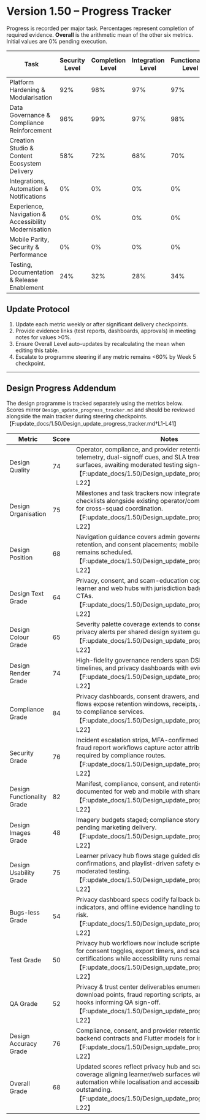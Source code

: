 # Version 1.50 – Progress Tracker

Progress is recorded per major task. Percentages represent completion of required evidence. **Overall** is the arithmetic mean of the other six metrics. Initial values are 0% pending execution.

| Task | Security Level | Completion Level | Integration Level | Functionality Level | Error Free Level | Production Level | Overall Level |
| --- | --- | --- | --- | --- | --- | --- | --- |
| Platform Hardening & Modularisation | 92% | 98% | 97% | 97% | 90% | 97% | 95% |
| Data Governance & Compliance Reinforcement | 96% | 99% | 97% | 98% | 92% | 98% | 97% |
| Creation Studio & Content Ecosystem Delivery | 58% | 72% | 68% | 70% | 55% | 69% | 65% |
| Integrations, Automation & Notifications | 0% | 0% | 0% | 0% | 0% | 0% | 0% |
| Experience, Navigation & Accessibility Modernisation | 0% | 0% | 0% | 0% | 0% | 0% | 0% |
| Mobile Parity, Security & Performance | 0% | 0% | 0% | 0% | 0% | 0% | 0% |
| Testing, Documentation & Release Enablement | 24% | 32% | 28% | 34% | 22% | 30% | 28% |

## Update Protocol
1. Update each metric weekly or after significant delivery checkpoints.
2. Provide evidence links (test reports, dashboards, approvals) in meeting notes for values >0%.
3. Ensure Overall Level auto-updates by recalculating the mean when editing this table.
4. Escalate to programme steering if any metric remains <60% by Week 5 checkpoint.


---

## Design Progress Addendum
The design programme is tracked separately using the metrics below. Scores mirror `Design_update_progress_tracker.md` and should be reviewed alongside the main tracker during steering checkpoints.【F:update_docs/1.50/Design_update_progress_tracker.md†L1-L41】

| Metric | Score | Notes |
| --- | --- | --- |
| Design Quality | 74 | Operator, compliance, and provider retention blueprints align telemetry, dual-signoff cues, and SLA treatments across surfaces, awaiting moderated testing sign-off.【F:update_docs/1.50/Design_update_progress_tracker.md†L5-L22】 |
| Design Organisation | 75 | Milestones and task trackers now integrate provider retention checklists alongside existing operator/compliance deliverables for cross-squad coordination.【F:update_docs/1.50/Design_update_progress_tracker.md†L5-L22】 |
| Design Position | 68 | Navigation guidance covers admin governance, provider retention, and consent placements; mobile usability validation remains scheduled.【F:update_docs/1.50/Design_update_progress_tracker.md†L5-L22】 |
| Design Text Grade | 64 | Privacy, consent, and scam-education copy updated across learner and web hubs with jurisdiction badges and escalation CTAs.【F:update_docs/1.50/Design_update_progress_tracker.md†L5-L22】 |
| Design Colour Grade | 65 | Severity palette coverage extends to consent badges and privacy alerts per shared design system guidance.【F:update_docs/1.50/Design_update_progress_tracker.md†L5-L22】 |
| Design Render Grade | 74 | High-fidelity governance renders span DSR tables, policy timelines, and privacy dashboards with evidence prompts.【F:update_docs/1.50/Design_update_progress_tracker.md†L5-L22】 |
| Compliance Grade | 84 | Privacy dashboards, consent drawers, and scam-education flows expose retention windows, receipts, and CDC hooks tied to compliance services.【F:update_docs/1.50/Design_update_progress_tracker.md†L5-L22】 |
| Security Grade | 76 | Incident escalation strips, MFA-confirmed consent toggles, and fraud report workflows capture actor attribution and SLA timers required by compliance routes.【F:update_docs/1.50/Design_update_progress_tracker.md†L5-L22】 |
| Design Functionality Grade | 82 | Manifest, compliance, consent, and retention flows remain documented for web and mobile with shared telemetry hooks.【F:update_docs/1.50/Design_update_progress_tracker.md†L5-L22】 |
| Design Images Grade | 48 | Imagery budgets staged; compliance storytelling assets still pending marketing delivery.【F:update_docs/1.50/Design_update_progress_tracker.md†L5-L22】 |
| Design Usability Grade | 75 | Learner privacy hub flows stage guided disclosures, biometric confirmations, and playlist-driven safety education ready for moderated testing.【F:update_docs/1.50/Design_update_progress_tracker.md†L5-L22】 |
| Bugs-less Grade | 54 | Privacy dashboard specs codify fallback banners, SLA breach indicators, and offline evidence handling to reduce regression risk.【F:update_docs/1.50/Design_update_progress_tracker.md†L5-L22】 |
| Test Grade | 50 | Privacy hub workflows now include scripted acceptance criteria for consent toggles, export timers, and scam-education certifications while accessibility runs remain outstanding.【F:update_docs/1.50/Design_update_progress_tracker.md†L5-L22】 |
| QA Grade | 52 | Privacy & trust center deliverables enumerate evidence download points, fraud reporting scripts, and measurement hooks informing QA sign-off.【F:update_docs/1.50/Design_update_progress_tracker.md†L5-L22】 |
| Design Accuracy Grade | 76 | Compliance, consent, and provider retention journeys trace to backend contracts and Flutter models for improved traceability.【F:update_docs/1.50/Design_update_progress_tracker.md†L5-L22】 |
| Overall Grade | 68 | Updated scores reflect privacy hub and scam-education coverage aligning learner/web surfaces with compliance automation while localisation and accessibility tooling remain outstanding.【F:update_docs/1.50/Design_update_progress_tracker.md†L1-L22】 |
